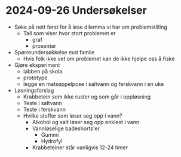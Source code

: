 # 2024-09-26 Undersøkelser

* Søke på nett først for å løse dilemma vi har om problemstilling
	* Tall som viser hvor stort problemet er
		* graf
		* prosenter
* Spørreundersøkkelse mot famlie
	* Hvis folk ikke vet om problemet kan de ikke hjelpe oss å fiske
* Gjøre eksperiment
	* labben på skola
	* prototype
	* legge en matsøppelpose i saltvann og ferskvann i en uke
* Løsningsforslag
	* Krabbetein som ikke ruster og som går i oppløsning
	* Teste i saltvann
	* Teste i ferskvann
	* Hvilke stoffer som løser seg opp i vann?
		* Alkohol og salt løser seg opp enklest i vann
		* Vannløselige badeshorts'er
			* Gummi
			* Hydrofyl
		* Krabbeteiner står vanligvis 12-24 timer

